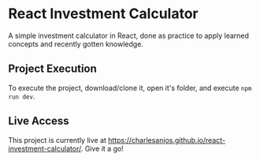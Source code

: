 # React Investment Calculator

A simple investment calculator in React, done as practice to apply learned concepts and recently gotten knowledge.

## Project Execution
To execute the project, download/clone it, open it's folder, and execute `npm run dev`.

## Live Access
This project is currently live at https://charlesanjos.github.io/react-investment-calculator/. Give it a go!